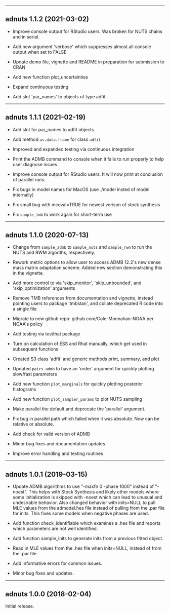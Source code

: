 ------------------------------------------------------------------------
adnuts 1.1.2 (2021-03-02)
------------------------------------------------------------------------

* Improve console output for RStudio users. Was broken for NUTS
  chains and in serial.

* Add new argument 'verbose' which suppresses almost all console
  output when set to FALSE

* Update demo file, vignette and README in preparation for
  submission to CRAN

* Add new function plot_uncertainties

* Expand continuous testing

* Add slot 'par_names' to objects of type adfit

------------------------------------------------------------------------
adnuts 1.1.1 (2021-02-19)
------------------------------------------------------------------------

* Add slot for par_names to adfit objects

* Add method `as.data.frame` for class `adfit`

* Improved and expanded testing via continuous integration

* Print the ADMB command to console when it fails to run properly
  to help user diagnose issues

* Improve console output for RStudio users. It will now print at
  conclusion of parallel runs.

* Fix bugs in model names for MacOS (use ./model insted of model
  internally)

* Fix small bug with mceval=TRUE for newest verison of stock
  synthesis

* Fix `sample_tmb` to work again for short-term use

------------------------------------------------------------------------
adnuts 1.1.0 (2020-07-13)
------------------------------------------------------------------------

* Change from `sample_admb` to `sample_nuts` and `sample_rwm` to
  run the NUTS and RWM algoriths, respectively.
  
* Rework metric options to allow user to access ADMB 12.2's new
  dense mass matrix adaptation scheme. Added new section
  demonstrating this in the vignette.
  
* Add more control to via 'skip_monitor',
  'skip_unbounded', and 'skip_optimization' arguments
  
* Remove TMB references from documentation and vignette, 
  instead pointing users to package 'tmbstan', and collate
  deprecated R code into a single file
  
* Migrate to new github repo: github.com/Cole-Monnahan-NOAA per
  NOAA's policy
  
* Add testing via testthat package

* Turn on calculation of ESS and Rhat manually, which get used in
  subsequent functions
  
* Created S3 class 'adfit' and generic methods print, summary,
  and plot
  
* Updated `pairs_admb` to have an 'order' argument for quickly
  plotting slow/fast parameters
  
* Add new function `plot_marginals` for quickly plotting posterior
  histograms
  
* Add new function `plot_sampler_params` to plot NUTS sampling

* Make parallel the default and deprecate the 'parallel'
  argument.
  
* Fix bug in parallel path which failed when it was absolute. Now
  can be relative or absolute. 
  
* Add check for valid version of ADMB

* Minor bug fixes and documentation updates

* Improve error handling and testing routines

------------------------------------------------------------------------
adnuts 1.0.1 (2019-03-15) 
------------------------------------------------------------------------

* Update ADMB algorithms to use "-maxfn 0 -phase 1000" instead of
  "-noest". This helps with Stock Synthesis and likely other
  models where some initialization is skipped with -noest which
  can lead to unusual and undesirable behavior. Also changed
  behavior with inits=NULL to pull MLE values from the
  admodel.hes file instead of pulling from the .par file for
  inits. This fixes some models when negative phases are used.

* Add function check_identifiable which examines a .hes file and
  reports which parameters are not well identified.

* Add function sample_inits to generate inits from a previous
  fitted object.

* Read in MLE values from the .hes file when inits=NULL, instead
  of from the .par file.

* Add informative errors for common issues.

* Minor bug fixes and updates.


------------------------------------------------------------------------
adnuts 1.0.0 (2018-02-04)
------------------------------------------------------------------------

Initial release.
